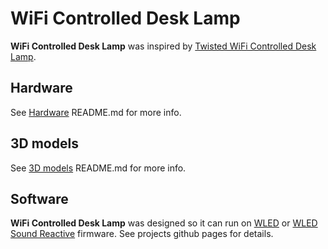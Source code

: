 # WiFi Controlled Desk Lamp

**WiFi Controlled Desk Lamp** was inspired by [Twisted WiFi Controlled Desk Lamp](https://www.thingiverse.com/thing:4129249). 

## Hardware

See <a href="./Hardware">Hardware</a> README.md for more info.

## 3D models 

See <a href="./3D models">3D models</a> README.md for more info.

## Software

**WiFi Controlled Desk Lamp** was designed so it can run on [WLED](https://github.com/Aircoookie/WLED) or [WLED Sound Reactive](https://github.com/atuline/WLED) firmware. See projects github pages for details.
